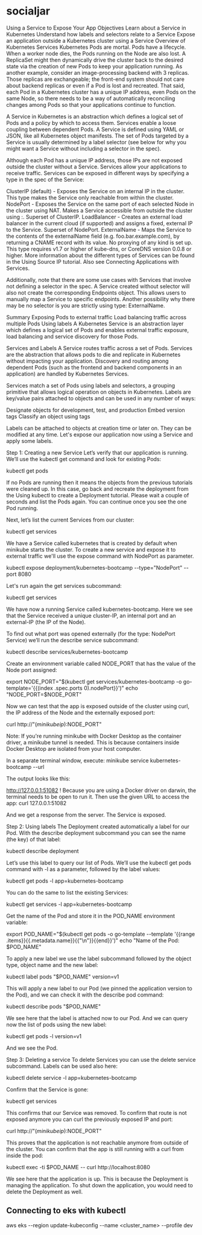 # socialjar
Using a Service to Expose Your App
Objectives
Learn about a Service in Kubernetes
Understand how labels and selectors relate to a Service
Expose an application outside a Kubernetes cluster using a Service
Overview of Kubernetes Services
Kubernetes Pods are mortal. Pods have a lifecycle. When a worker node dies, the Pods running on the Node are also lost. A ReplicaSet might then dynamically drive the cluster back to the desired state via the creation of new Pods to keep your application running. As another example, consider an image-processing backend with 3 replicas. Those replicas are exchangeable; the front-end system should not care about backend replicas or even if a Pod is lost and recreated. That said, each Pod in a Kubernetes cluster has a unique IP address, even Pods on the same Node, so there needs to be a way of automatically reconciling changes among Pods so that your applications continue to function.

A Service in Kubernetes is an abstraction which defines a logical set of Pods and a policy by which to access them. Services enable a loose coupling between dependent Pods. A Service is defined using YAML or JSON, like all Kubernetes object manifests. The set of Pods targeted by a Service is usually determined by a label selector (see below for why you might want a Service without including a selector in the spec).

Although each Pod has a unique IP address, those IPs are not exposed outside the cluster without a Service. Services allow your applications to receive traffic. Services can be exposed in different ways by specifying a type in the spec of the Service:

ClusterIP (default) - Exposes the Service on an internal IP in the cluster. This type makes the Service only reachable from within the cluster.
NodePort - Exposes the Service on the same port of each selected Node in the cluster using NAT. Makes a Service accessible from outside the cluster using <NodeIP>:<NodePort>. Superset of ClusterIP.
LoadBalancer - Creates an external load balancer in the current cloud (if supported) and assigns a fixed, external IP to the Service. Superset of NodePort.
ExternalName - Maps the Service to the contents of the externalName field (e.g. foo.bar.example.com), by returning a CNAME record with its value. No proxying of any kind is set up. This type requires v1.7 or higher of kube-dns, or CoreDNS version 0.0.8 or higher.
More information about the different types of Services can be found in the Using Source IP tutorial. Also see Connecting Applications with Services.

Additionally, note that there are some use cases with Services that involve not defining a selector in the spec. A Service created without selector will also not create the corresponding Endpoints object. This allows users to manually map a Service to specific endpoints. Another possibility why there may be no selector is you are strictly using type: ExternalName.

Summary
Exposing Pods to external traffic
Load balancing traffic across multiple Pods
Using labels
A Kubernetes Service is an abstraction layer which defines a logical set of Pods and enables external traffic exposure, load balancing and service discovery for those Pods.


Services and Labels
A Service routes traffic across a set of Pods. Services are the abstraction that allows pods to die and replicate in Kubernetes without impacting your application. Discovery and routing among dependent Pods (such as the frontend and backend components in an application) are handled by Kubernetes Services.

Services match a set of Pods using labels and selectors, a grouping primitive that allows logical operation on objects in Kubernetes. Labels are key/value pairs attached to objects and can be used in any number of ways:

Designate objects for development, test, and production
Embed version tags
Classify an object using tags

Labels can be attached to objects at creation time or later on. They can be modified at any time. Let's expose our application now using a Service and apply some labels.

Step 1: Creating a new Service
Let’s verify that our application is running. We’ll use the kubectl get command and look for existing Pods:

kubectl get pods

If no Pods are running then it means the objects from the previous tutorials were cleaned up. In this case, go back and recreate the deployment from the Using kubectl to create a Deployment tutorial. Please wait a couple of seconds and list the Pods again. You can continue once you see the one Pod running.

Next, let’s list the current Services from our cluster:

kubectl get services

We have a Service called kubernetes that is created by default when minikube starts the cluster. To create a new service and expose it to external traffic we'll use the expose command with NodePort as parameter.

kubectl expose deployment/kubernetes-bootcamp --type="NodePort" --port 8080

Let's run again the get services subcommand:

kubectl get services

We have now a running Service called kubernetes-bootcamp. Here we see that the Service received a unique cluster-IP, an internal port and an external-IP (the IP of the Node).

To find out what port was opened externally (for the type: NodePort Service) we’ll run the describe service subcommand:

kubectl describe services/kubernetes-bootcamp

Create an environment variable called NODE_PORT that has the value of the Node port assigned:

export NODE_PORT="$(kubectl get services/kubernetes-bootcamp -o go-template='{{(index .spec.ports 0).nodePort}}')"
echo "NODE_PORT=$NODE_PORT"

Now we can test that the app is exposed outside of the cluster using curl, the IP address of the Node and the externally exposed port:

curl http://"$(minikube ip):$NODE_PORT"

Note:
If you're running minikube with Docker Desktop as the container driver, a minikube tunnel is needed. This is because containers inside Docker Desktop are isolated from your host computer.

In a separate terminal window, execute:
minikube service kubernetes-bootcamp --url

The output looks like this:

http://127.0.0.1:51082
!  Because you are using a Docker driver on darwin, the terminal needs to be open to run it.
Then use the given URL to access the app:
curl 127.0.0.1:51082

And we get a response from the server. The Service is exposed.

Step 2: Using labels
The Deployment created automatically a label for our Pod. With the describe deployment subcommand you can see the name (the key) of that label:

kubectl describe deployment

Let’s use this label to query our list of Pods. We’ll use the kubectl get pods command with -l as a parameter, followed by the label values:

kubectl get pods -l app=kubernetes-bootcamp

You can do the same to list the existing Services:

kubectl get services -l app=kubernetes-bootcamp

Get the name of the Pod and store it in the POD_NAME environment variable:

export POD_NAME="$(kubectl get pods -o go-template --template '{{range .items}}{{.metadata.name}}{{"\n"}}{{end}}')"
echo "Name of the Pod: $POD_NAME"

To apply a new label we use the label subcommand followed by the object type, object name and the new label:

kubectl label pods "$POD_NAME" version=v1

This will apply a new label to our Pod (we pinned the application version to the Pod), and we can check it with the describe pod command:

kubectl describe pods "$POD_NAME"

We see here that the label is attached now to our Pod. And we can query now the list of pods using the new label:

kubectl get pods -l version=v1

And we see the Pod.

Step 3: Deleting a service
To delete Services you can use the delete service subcommand. Labels can be used also here:

kubectl delete service -l app=kubernetes-bootcamp

Confirm that the Service is gone:

kubectl get services

This confirms that our Service was removed. To confirm that route is not exposed anymore you can curl the previously exposed IP and port:

curl http://"$(minikube ip):$NODE_PORT"

This proves that the application is not reachable anymore from outside of the cluster. You can confirm that the app is still running with a curl from inside the pod:

kubectl exec -ti $POD_NAME -- curl http://localhost:8080

We see here that the application is up. This is because the Deployment is managing the application. To shut down the application, you would need to delete the Deployment as well.



## Connecting to eks with kubectl
aws eks --region <region> update-kubeconfig --name <cluster_name> --profile dev


